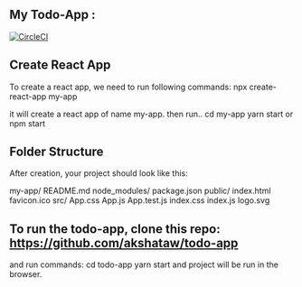 



## My Todo-App :

[![CircleCI](https://circleci.com/gh/spirosikmd/jest-cucumber-puppeteer-example.svg?style=svg)](https://circleci.com/gh/sweetlimeco/todolist)


## Create React App

To create a react app, we need to run following commands:
   npx create-react-app my-app
 
 it will create a react app of name my-app.
 then run..
   cd my-app
   yarn start  or npm start


## Folder Structure

After creation, your project should look like this:

 my-app/
  README.md
  node_modules/
  package.json
  public/
    index.html
    favicon.ico
  src/
    App.css
    App.js
    App.test.js
    index.css
    index.js
    logo.svg

## To run the todo-app, clone this repo: https://github.com/akshataw/todo-app
 and run commands: cd todo-app
                   yarn start
           and project will be run in the browser.
